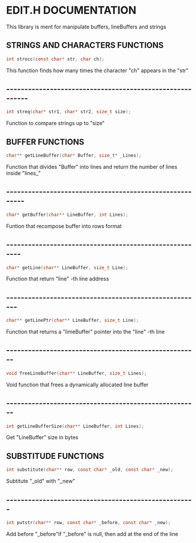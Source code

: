 # EDIT.H DOCUMENTATION 
This library is ment for manipulate buffers, lineBuffers and strings 

## STRINGS AND CHARACTERS FUNCTIONS 
``` C 
int strocc(const char* str, char ch);
``` 
 This function finds how many times the character "ch" appears in the "str" 

##  ---------------------------------------------------------

``` C 
int streq(char* str1, char* str2, size_t size);
``` 
 Function to compare strings up to "size"  

## BUFFER FUNCTIONS
``` C 
char** getLineBuffer(char* Buffer, size_t* _Lines);
``` 
Function that divides "Buffer" into lines and return the number of lines inside "lines_" 

## --------------------------------------------------------

``` C 
char* getBuffer(char** LineBuffer, int Lines);
``` 
Funtion that recompose buffer into rows format  
## -------------------------------------------------------

```C 
char* getLine(char** LineBuffer, size_t Line);
``` 
Function that return "line" -th line address  

## ------------------------------------------------------

```C 
char** getLinePtr(char** LineBuffer, size_t Line);
``` 
 Function that returns a "limeBuffer" pointer into the "line" -th line  

## -----------------------------------------------------

``` C 
void freeLineBuffer(char** LineBuffer, size_t Lines);
``` 

Void function that frees a dynamically allocated line buffer 

## -----------------------------------------------------

```C
int getLineBufferSize(char** LineBuffer, int Lines);
``` 

Get "LineBuffer" size in bytes 

## SUBSTITUDE FUNCTIONS

``` C 
int substitute(char** row, const char* _old, const char* _new);
``` 

Subtitute "_old" with "_new" 

## ----------------------------------------------------

``` C 
int putstr(char** row, const char* _before, const char* _new);
``` 

Add before "_before"If "_before" is null, then add at the end of the line